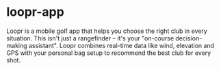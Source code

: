 # loopr-app
Loopr is a mobile golf app that helps you choose the right club in every situation.  This isn't just a rangefinder – it's your "on-course decision-making assistant". Loopr combines real-time data like wind, elevation and GPS with your personal bag setup to recommend the best club for every shot.
